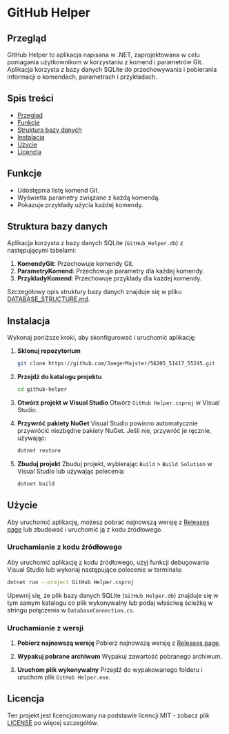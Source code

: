 
# GitHub Helper

## Przegląd

GitHub Helper to aplikacja napisana w .NET, zaprojektowana w celu pomagania użytkownikom w korzystaniu z komend i parametrów Git. Aplikacja korzysta z bazy danych SQLite do przechowywania i pobierania informacji o komendach, parametrach i przykładach.

## Spis treści

- [Przegląd](#przegląd)
- [Funkcje](#funkcje)
- [Struktura bazy danych](#struktura-bazy-danych)
- [Instalacja](#instalacja)
- [Użycie](#użycie)
- [Licencja](#licencja)

## Funkcje

- Udostępnia listę komend Git.
- Wyświetla parametry związane z każdą komendą.
- Pokazuje przykłady użycia każdej komendy.

## Struktura bazy danych

Aplikacja korzysta z bazy danych SQLite (`GitHub_Helper.db`) z następującymi tabelami:

1. **KomendyGit**: Przechowuje komendy Git.
2. **ParametryKomend**: Przechowuje parametry dla każdej komendy.
3. **PrzykladyKomend**: Przechowuje przykłady dla każdej komendy.

Szczegółowy opis struktury bazy danych znajduje się w pliku [DATABASE_STRUCTURE.md](./DATABASE_STRUCTURE.md).

## Instalacja

Wykonaj poniższe kroki, aby skonfigurować i uruchomić aplikację:

1. **Sklonuj repozytorium**
   ```bash
   git clone https://github.com/JaegerMajster/56205_51417_55245.git
   ```

2. **Przejdź do katalogu projektu**
   ```bash
   cd github-helper
   ```

3. **Otwórz projekt w Visual Studio**
   Otwórz `GitHub Helper.csproj` w Visual Studio.

4. **Przywróć pakiety NuGet**
   Visual Studio powinno automatycznie przywrócić niezbędne pakiety NuGet. Jeśli nie, przywróć je ręcznie, używając:
   ```bash
   dotnet restore
   ```

5. **Zbuduj projekt**
   Zbuduj projekt, wybierając `Build` > `Build Solution` w Visual Studio lub używając polecenia:
   ```bash
   dotnet build
   ```

## Użycie

Aby uruchomić aplikację, możesz pobrać najnowszą wersję z [Releases page](https://github.com/JaegerMajster/56205_51417_55245/releases/tag/v0.98) lub zbudować i uruchomić ją z kodu źródłowego.

### Uruchamianie z kodu źródłowego

Aby uruchomić aplikację z kodu źródłowego, użyj funkcji debugowania Visual Studio lub wykonaj następujące polecenie w terminalu:
```bash
dotnet run --project GitHub Helper.csproj
```

Upewnij się, że plik bazy danych SQLite (`GitHub_Helper.db`) znajduje się w tym samym katalogu co plik wykonywalny lub podaj właściwą ścieżkę w stringu połączenia w `DatabaseConnection.cs`.

### Uruchamianie z wersji

1. **Pobierz najnowszą wersję**
   Pobierz najnowszą wersję z [Releases page](https://github.com/JaegerMajster/56205_51417_55245/releases/tag/v0.98).

2. **Wypakuj pobrane archiwum**
   Wypakuj zawartość pobranego archiwum.

3. **Uruchom plik wykonywalny**
   Przejdź do wypakowanego folderu i uruchom plik `GitHub Helper.exe`.

## Licencja

Ten projekt jest licencjonowany na podstawie licencji MIT - zobacz plik [LICENSE](LICENSE) po więcej szczegółów.
